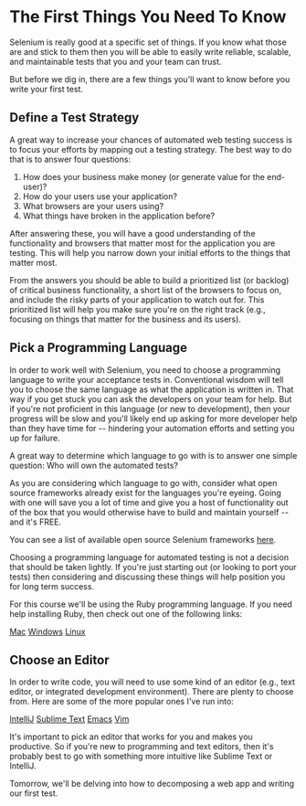 # The First Things You Need To Know

Selenium is really good at a specific set of things. If you know what those are and stick to them then you will be able to easily write reliable, scalable, and maintainable tests that you and your team can trust.

But before we dig in, there are a few things you'll want to know before you write your first test.

## Define a Test Strategy

A great way to increase your chances of automated web testing success is to focus your efforts by mapping out a testing strategy. The best way to do that is to answer four questions:

1. How does your business make money (or generate value for the end-user)?
2. How do your users use your application?
3. What browsers are your users using?
4. What things have broken in the application before?

After answering these, you will have a good understanding of the functionality and browsers that matter most for the application you are testing. This will help you narrow down your initial efforts to the things that matter most.

From the answers you should be able to build a prioritized list (or backlog) of critical business functionality, a short list of the browsers to focus on, and include the risky parts of your application to watch out for. This prioritized list will help you make sure you're on the right track (e.g., focusing on things that matter for the business and its users).

## Pick a Programming Language

In order to work well with Selenium, you need to choose a programming language to write your acceptance tests in. Conventional wisdom will tell you to choose the same language as what the application is written in. That way if you get stuck you can ask the developers on your team for help. But if you're not proficient in this language (or new to development), then your progress will be slow and you'll likely end up asking for more developer help than they have time for -- hindering your automation efforts and setting you up for failure.

A great way to determine which language to go with is to answer one simple question: Who will own the automated tests?

As you are considering which language to go with, consider what open source frameworks already exist for the languages you're eyeing. Going with one will save you a lot of time and give you a host of functionality out of the box that you would otherwise have to build and maintain yourself -- and it's FREE.

You can see a list of available open source Selenium frameworks [here](http://davehaeffner.com/resources/selenium-frameworks/?utm_medium=email&utm_campaign=bootcamp&utm_source=elemental-selenium).

Choosing a programming language for automated testing is not a decision that should be taken lightly. If you're just starting out (or looking to port your tests) then considering and discussing these things will help position you for long term success.

For this course we'll be using the Ruby programming language. If you need help installing Ruby, then check out one of the following links:

[Mac](http://davehaeffner.com/selenium-guidebook/install/ruby/mac/)
[Windows](http://davehaeffner.com/selenium-guidebook/install/ruby/windows/)
[Linux](http://davehaeffner.com/selenium-guidebook/install/ruby/linux/)

## Choose an Editor

In order to write code, you will need to use some kind of an editor (e.g., text editor, or integrated development environment). There are plenty to choose from. Here are some of the more popular ones I've run into:

[IntelliJ](http://www.jetbrains.com/idea/)
[Sublime Text](http://www.sublimetext.com/)
[Emacs](http://www.gnu.org/software/emacs/)
[Vim](http://www.vim.org/)

It's important to pick an editor that works for you and makes you productive. So if you're new to programming and text editors, then it's probably best to go with something more intuitive like Sublime Text or IntelliJ.

Tomorrow, we'll be delving into how to decomposing a web app and writing our first test.

